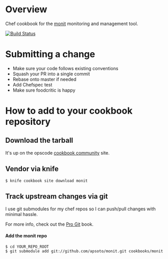 # Overview #
Chef cookbook for the [monit](http://mmonit.com/monit/) monitoring and
management tool.

[![Build Status](https://travis-ci.org/apsoto/monit.svg?branch=master)](https://travis-ci.org/apsoto/monit)

# Submitting a change #
 * Make sure your code follows existing conventions
 * Squash your PR into a single commit
 * Rebase onto master if needed
 * Add Chefspec test
 * Make sure foodcritic is happy

# How to add to your cookbook repository #

## Download the tarball ##
It's up on the opscode
[cookbook community](http://community.opscode.com/cookbooks/monit) site.

## Vendor via knife ##

    $ knife cookbook site download monit

## Track upstream changes via git ##
I use git submodules for my chef repos so I can push/pull changes with minimal
hassle.

For more info, check out the [Pro Git](http://progit.org/book/ch6-6.html) book.

#### Add the monit repo ####

    $ cd YOUR_REPO_ROOT
    $ git submodule add git://github.com/apsoto/monit.git cookbooks/monit



